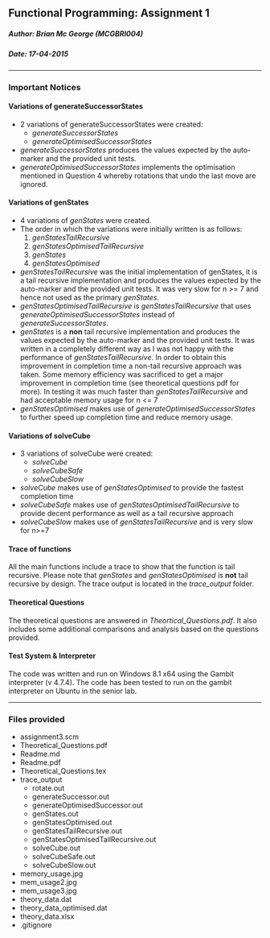 Functional Programming: Assignment 1
-------------------------------------
##### **Author:** Brian Mc George (MCGBRI004)
##### **Date:** 17-04-2015
----------
### Important Notices
#### Variations of generateSuccessorStates
- 2 variations of generateSuccessorStates were created:
  - *generateSuccessorStates*
  - *generateOptimisedSuccessorStates*
- *generateSuccessorStates* produces the values expected by the auto-marker and the provided unit tests.
- *generateOptimisedSuccessorStates* implements the optimisation mentioned in Question 4 whereby rotations that undo the last move are ignored.

#### Variations of genStates
- 4 variations of *genStates* were created.
- The order in which the variations were initially written is as follows:
	1. *genStatesTailRecursive*
	2. *genStatesOptimisedTailRecursive*
	3. *genStates*
	4. *genStatesOptimised*
- *genStatesTailRecursive* was the initial implementation of genStates, it is a tail recursive implementation and produces the values expected by the auto-marker and the provided unit tests. It was very slow for n >= 7 and hence not used as the primary *genStates*.
- *genStatesOptimisedTailRecursive* is *genStatesTailRecursive* that uses *generateOptimisedSuccessorStates* instead of *generateSuccessorStates*.
- *genStates* is a **non** tail recursive implementation and produces the values expected by the auto-marker and the provided unit tests. It was written in a completely different way as I was not happy with the performance of *genStatesTailRecursive*. In order to obtain this improvement in completion time a non-tail recursive approach was taken. Some memory efficiency was sacrificed to get a major improvement in completion time (see theoretical questions pdf for more). In testing it was much faster than *genStatesTailRecursive* and had acceptable memory usage for n <= 7
- *genStatesOptimised*  makes use of *generateOptimisedSuccessorStates* to further speed up completion time and reduce memory usage.


#### Variations of solveCube
- 3 variations of solveCube were created:
  - *solveCube*
  - *solveCubeSafe*
  - *solveCubeSlow*
-  *solveCube* makes use of *genStatesOptimised* to provide the fastest completion time
-  *solveCubeSafe* makes use of *genStatesOptimisedTailRecursive* to provide decent performance as well as a tail recursive approach
-  *solveCubeSlow* makes use of *genStatesTailRecursive* and is very slow for n>=7

#### Trace of functions
All the main functions include a trace to show that the function is tail recursive. Please note that *genStates* and *genStatesOptimised* is **not** tail recursive by design. The trace output is located in the *trace_output* folder.

#### Theoretical Questions
The theoretical questions are answered in *Theortical_Questions.pdf*. It also includes some additional comparisons and analysis based on the questions provided.

#### Test System & Interpreter
The code was written and run on Windows 8.1 x64 using the Gambit interpreter (v 4.7.4). The code has been tested to run on the gambit interpreter on Ubuntu in the senior lab.

----------

### Files provided
- assignment3.scm
- Theoretical_Questions.pdf
- Readme.md
- Readme.pdf
- Theoretical_Questions.tex
- trace_output
  -  rotate.out
  - generateSuccessor.out
  - generateOptimisedSuccessor.out
  - genStates.out
  - genStatesOptimised.out
  - genStatesTailRecursive.out
  - genStatesOptimisedTailRecursive.out
  - solveCube.out
  - solveCubeSafe.out
  - solveCubeSlow.out
- memory_usage.jpg
- mem_usage2.jpg
- mem_usage3.jpg
- theory_data.dat
- theory_data_optimised.dat
- theory_data.xlsx
- .gitignore